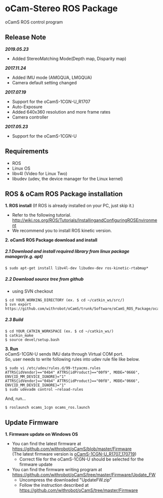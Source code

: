 # oCam-Stereo ROS Package
oCamS ROS control program

## Release Note
***2019.05.23***
* Added StereoMatching Mode(Depth map, Disparity map)

***2017.11.24***
* Added IMU mode (AMGQUA, LMGQUA)
* Camera default setting changed

***2017.07.19***
* Support for the oCamS-1CGN-U_R1707
* Auto-Exposure
* Added 640x360 resolution and more frame rates
* Camera controller

***2017.05.23***
* Support for the oCamS-1CGN-U


## Requirements
- ROS
- Linux OS
- libv4l  (Video for Linux Two)
- libudev (udev, the device manager for the Linux kernel)


## ROS & oCam ROS Package installation
**1. ROS install** (If ROS is already installed on your PC, just skip it.)</br>
* Refer to the following tutorial.</br>
http://wiki.ros.org/ROS/Tutorials/InstallingandConfiguringROSEnvironment
* We recommend you to install ROS kinetic version.


**2. oCamS ROS Package download and install**

  ##### 2.1 Download and install required library from linux package manager(e.g. apt)
  ```
  $ sudo apt-get install libv4l-dev libudev-dev ros-kinetic-rtabmap*
  ```
  ##### 2.2 Download source tree from github
  * using SVN checkout
  ```
  $ cd YOUR_WORKING_DIRECTORY (ex. $ cd ~/catkin_ws/src/)
  $ svn export https://github.com/withrobot/oCamS/trunk/Software/oCamS_ROS_Package/ocams_1cgn
  ```
  ##### 2.3 Build
  ```
  $ cd YOUR_CATKIN_WORKSPACE (ex. $ cd ~/catkin_ws/)
  $ catkin_make
  $ source devel/setup.bash
  ```

**3. Run**</br>
oCamS-1CGN-U sends IMU data through Virtual COM port.</br>
So, user needs to write following rules into udev rule file like below.
```
$ sudo vi /etc/udev/rules.d/99-ttyacms.rules
ATTRS{idVendor}=="04b4" ATTRS{idProduct}=="00f9", MODE="0666", ENV{ID_MM_DEVICE_IGNORE}="1"
ATTRS{idVendor}=="04b4" ATTRS{idProduct}=="00f8", MODE="0666", ENV{ID_MM_DEVICE_IGNORE}="1"
$ sudo udevadm control –reload-rules
```
And, run...
```
$ roslaunch ocams_1cgn ocams_ros.launch
```

## Update Firmware
**1. Firmware update on Windows OS**</br>
- You can find the latest firmware at https://github.com/withrobot/oCamS/blob/master/Firmware</br>
  (The latest firmware version is [oCamS-1CGN-U_R1707_170719](https://github.com/withrobot/oCamS/raw/master/Firmware/oCamS-1CGN-U_R1707_170719.img))
  - Correct file for the oCamS-1CGN-U should be selected for the firmware update
- You can find the firmware writing program at https://github.com/withrobot/oCamS/tree/master/Firmware/Update_FW</br>
  - Uncompress the downloaded "UpdateFW.zip"</br>
  - Follow the instruction described at https://github.com/withrobot/oCamS/tree/master/Firmware
